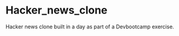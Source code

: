 Hacker_news_clone
=================

Hacker news clone built in a day as part of a Devbootcamp exercise.
